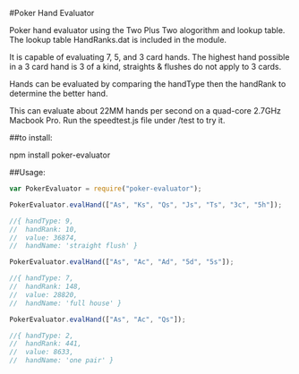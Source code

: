 #Poker Hand Evaluator

Poker hand evaluator using the Two Plus Two alogorithm and lookup table.
The lookup table HandRanks.dat is included in the module.

It is capable of evaluating 7, 5, and 3 card hands.  The highest hand possible in a 3 card hand is 3 of a kind, straights & flushes do not apply to 3 cards.

Hands can be evaluated by comparing the handType then the handRank to determine the better hand.

This can evaluate about 22MM hands per second on a quad-core 2.7GHz Macbook Pro.  Run the speedtest.js file under /test to try it.

##to install:

npm install poker-evaluator

##Usage:

```js
var PokerEvaluator = require("poker-evaluator");

PokerEvaluator.evalHand(["As", "Ks", "Qs", "Js", "Ts", "3c", "5h"]);

//{ handType: 9,
//  handRank: 10,
//  value: 36874,
//  handName: 'straight flush' }

PokerEvaluator.evalHand(["As", "Ac", "Ad", "5d", "5s"]);

//{ handType: 7,
//  handRank: 148,
//  value: 28820,
//  handName: 'full house' }

PokerEvaluator.evalHand(["As", "Ac", "Qs"]);

//{ handType: 2,
//  handRank: 441,
//  value: 8633,
//  handName: 'one pair' }

```
